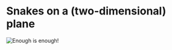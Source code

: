 # Snakes on a (two-dimensional) plane

![Enough is enough!](http://cdn.meme.am/instances/500x/63088636.jpg)
